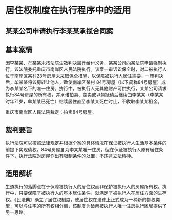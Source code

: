 # 居住权制度在执行程序中的适用

<!-- INFO END -->

## 某某公司申请执行李某某承揽合同案

## 基本案情

因李某某、牟某某未按法院生效判决履行给付义务，某某公司向某法院申请强制执行，该法院委托重庆市南岸区人民法院执行。该案一审诉讼保全时，对二被执行人位于南岸区某村23号房屋未采取保全措施，以保障被执行人居住需要。一审判决后，牟某某将该房转让他人，致使南岸区某村 84号房屋（以下简称84号房屋）成为李某某名下的唯一住房。执行中，被执行人无其他财产可供执行，某某公司请求执行84号房屋的所有权，并承诺拍卖、变卖或以物抵债后继续由李某某（李某某时年71岁，牟某某已死亡）继续居住直至李某某死亡时止，不收取李某某租金。

重庆市南岸区人民法院裁定：拍卖84号房屋。

## 裁判要旨

执行法院可以按照法律规定并根据个案的具体情况在保证被执行人生活基本条件的前提下实现债权。84号房屋虽为李某某唯一住房，但在保证被执行人原有居住条件下，执行法院对房屋作出有限制条件的处置，不违背立法精神。

## 适用解析

生道执行的落脚点在于保障被执行人的居住权而非保护被执行人的房屋所有权。执行中，只要保障了被执行人的基本居住条件，就满足了被执行人在居住方面的生存权。《民法典》确立了居住权制度，使居住权在法律上正式成为一种新的物权类型，可以与住宅的所有权相分离，该制度为破解被执行人唯一住房执行困局提供了另一思路。